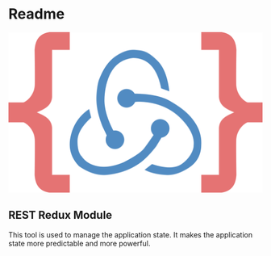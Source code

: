# Readme

![](.gitbook/assets/logo%20%281%29.png)

## REST Redux Module

This tool is used to manage the application state. It makes the application state more predictable and more powerful.

